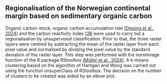 ## Regionalisation of the Norwegian continental margin based on sedimentary organic carbon

Organic carbon stock, organic carbon accumulation rate [(Diesing et al., 2024)](https://doi.org/10.1038/s43247-024-01502-8) and the carbon reactivity index [CRI](https://github.com/diesing-ngu/cri_model) were used to carry out a regionalisation by unsupervised classification. Prior to that, the three raster layers were centred by subtracting the mean of the raster layer from each pixel value and normalised by dividing the pixel value by the standard deviation of the raster layer. This step was performed with the normImage function of the R package RStoolbox [(Müller et al., 2024)](https://doi.org/10.1111/2041-210X.14451). A k-means clustering based on the algorithm of Hartigan and Wong was carried out using the function unsuperClass of RStoolbox. The decision on the number of clusters to be created was aided by an elbow plot.

